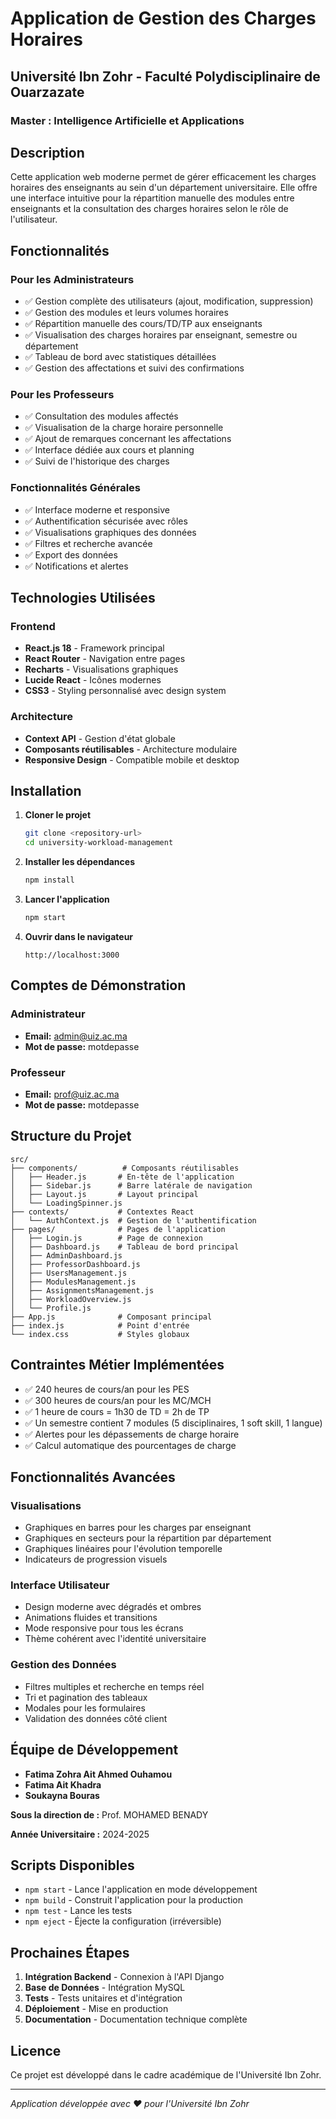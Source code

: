 # Application de Gestion des Charges Horaires

## Université Ibn Zohr - Faculté Polydisciplinaire de Ouarzazate
### Master : Intelligence Artificielle et Applications

## Description

Cette application web moderne permet de gérer efficacement les charges horaires des enseignants au sein d'un département universitaire. Elle offre une interface intuitive pour la répartition manuelle des modules entre enseignants et la consultation des charges horaires selon le rôle de l'utilisateur.

## Fonctionnalités

### Pour les Administrateurs
- ✅ Gestion complète des utilisateurs (ajout, modification, suppression)
- ✅ Gestion des modules et leurs volumes horaires
- ✅ Répartition manuelle des cours/TD/TP aux enseignants
- ✅ Visualisation des charges horaires par enseignant, semestre ou département
- ✅ Tableau de bord avec statistiques détaillées
- ✅ Gestion des affectations et suivi des confirmations

### Pour les Professeurs
- ✅ Consultation des modules affectés
- ✅ Visualisation de la charge horaire personnelle
- ✅ Ajout de remarques concernant les affectations
- ✅ Interface dédiée aux cours et planning
- ✅ Suivi de l'historique des charges

### Fonctionnalités Générales
- ✅ Interface moderne et responsive
- ✅ Authentification sécurisée avec rôles
- ✅ Visualisations graphiques des données
- ✅ Filtres et recherche avancée
- ✅ Export des données
- ✅ Notifications et alertes

## Technologies Utilisées

### Frontend
- **React.js 18** - Framework principal
- **React Router** - Navigation entre pages
- **Recharts** - Visualisations graphiques
- **Lucide React** - Icônes modernes
- **CSS3** - Styling personnalisé avec design system

### Architecture
- **Context API** - Gestion d'état globale
- **Composants réutilisables** - Architecture modulaire
- **Responsive Design** - Compatible mobile et desktop

## Installation

1. **Cloner le projet**
   ```bash
   git clone <repository-url>
   cd university-workload-management
   ```

2. **Installer les dépendances**
   ```bash
   npm install
   ```

3. **Lancer l'application**
   ```bash
   npm start
   ```

4. **Ouvrir dans le navigateur**
   ```
   http://localhost:3000
   ```

## Comptes de Démonstration

### Administrateur
- **Email:** admin@uiz.ac.ma
- **Mot de passe:** motdepasse

### Professeur
- **Email:** prof@uiz.ac.ma
- **Mot de passe:** motdepasse

## Structure du Projet

```
src/
├── components/          # Composants réutilisables
│   ├── Header.js       # En-tête de l'application
│   ├── Sidebar.js      # Barre latérale de navigation
│   ├── Layout.js       # Layout principal
│   └── LoadingSpinner.js
├── contexts/           # Contextes React
│   └── AuthContext.js  # Gestion de l'authentification
├── pages/              # Pages de l'application
│   ├── Login.js        # Page de connexion
│   ├── Dashboard.js    # Tableau de bord principal
│   ├── AdminDashboard.js
│   ├── ProfessorDashboard.js
│   ├── UsersManagement.js
│   ├── ModulesManagement.js
│   ├── AssignmentsManagement.js
│   ├── WorkloadOverview.js
│   └── Profile.js
├── App.js              # Composant principal
├── index.js            # Point d'entrée
└── index.css           # Styles globaux
```

## Contraintes Métier Implémentées

- ✅ 240 heures de cours/an pour les PES
- ✅ 300 heures de cours/an pour les MC/MCH
- ✅ 1 heure de cours = 1h30 de TD = 2h de TP
- ✅ Un semestre contient 7 modules (5 disciplinaires, 1 soft skill, 1 langue)
- ✅ Alertes pour les dépassements de charge horaire
- ✅ Calcul automatique des pourcentages de charge

## Fonctionnalités Avancées

### Visualisations
- Graphiques en barres pour les charges par enseignant
- Graphiques en secteurs pour la répartition par département
- Graphiques linéaires pour l'évolution temporelle
- Indicateurs de progression visuels

### Interface Utilisateur
- Design moderne avec dégradés et ombres
- Animations fluides et transitions
- Mode responsive pour tous les écrans
- Thème cohérent avec l'identité universitaire

### Gestion des Données
- Filtres multiples et recherche en temps réel
- Tri et pagination des tableaux
- Modales pour les formulaires
- Validation des données côté client

## Équipe de Développement

- **Fatima Zohra Ait Ahmed Ouhamou**
- **Fatima Ait Khadra**
- **Soukayna Bouras**

**Sous la direction de :** Prof. MOHAMED BENADY

**Année Universitaire :** 2024-2025

## Scripts Disponibles

- `npm start` - Lance l'application en mode développement
- `npm build` - Construit l'application pour la production
- `npm test` - Lance les tests
- `npm eject` - Éjecte la configuration (irréversible)

## Prochaines Étapes

1. **Intégration Backend** - Connexion à l'API Django
2. **Base de Données** - Intégration MySQL
3. **Tests** - Tests unitaires et d'intégration
4. **Déploiement** - Mise en production
5. **Documentation** - Documentation technique complète

## Licence

Ce projet est développé dans le cadre académique de l'Université Ibn Zohr.

---

*Application développée avec ❤️ pour l'Université Ibn Zohr*